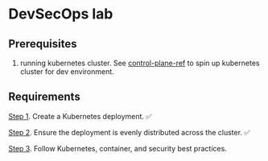# DevSecOps lab

## Prerequisites
1. running kubernetes cluster. See [control-plane-ref](https://github.com/AdamDubnytskyy/k8s-controller/blob/main/docs/control-plane/README.md) to spin up kubernetes cluster for dev environment.

## Requirements
[Step 1](docs/step1-create-kubernetes-deployment/README.md). Create a Kubernetes deployment. ✅

[Step 2](docs/step2-ensure-deployment-even-distribution-across-cluster/README.md). Ensure the deployment is evenly distributed across the cluster. ✅

[Step 3](). Follow Kubernetes, container, and security best practices.
